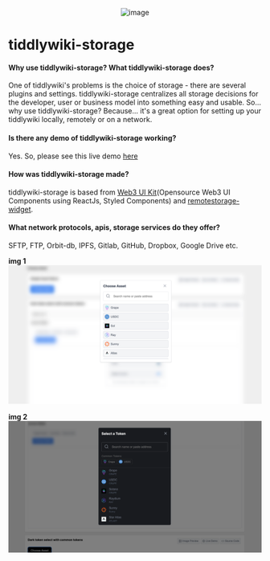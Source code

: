 <p align="center">
 <img src="https://user-images.githubusercontent.com/123137817/213959049-8438046f-e946-4d49-ba9d-c9b5eb8376ad.png" alt="image">
</p>

# tiddlywiki-storage

#### Why use tiddlywiki-storage? What tiddlywiki-storage does?
One of tiddlywiki's problems is the choice of storage - there are several plugins and settings. tiddlywiki-storage centralizes all storage decisions for the developer, user or business model into something easy and usable. So... why use tiddlywiki-storage? Because... it's a great option for setting up your tiddlywiki locally, remotely or on a network.

#### Is there any demo of tiddlywiki-storage working?
Yes. So, please see this live demo [here](https://tiddlywiki-storage.netlify.app/)

#### How was tiddlywiki-storage made?
tiddlywiki-storage is based from [Web3 UI Kit](https://github.com/devzstudio/Web3UIKit/)(Opensource Web3 UI Components using ReactJs, Styled Components) and [remotestorage-widget](https://github.com/remotestorage/remotestorage-widget). 

#### What network protocols, apis, storage services do they offer?
SFTP, FTP, Orbit-db, IPFS, Gitlab, GitHub, Dropbox, Google Drive etc.

**img 1**
![image](./screenshot/example1.png)

**img 2**
![image](./screenshot/example2.png)
